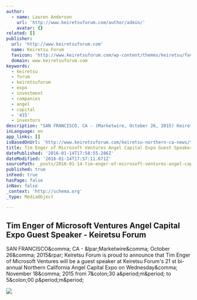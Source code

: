 ```yaml
---
author:
  - name: Lauren Anderson
    url: 'http://www.keiretsuforum.com/author/admin/'
    avatar: {}
related: []
publisher:
  url: 'http://www.keiretsuforum.com'
  name: Keiretsu Forum
  favicon: 'http://www.keiretsuforum.com/wp-content/themes/keiretsu/favicon.png'
  domain: www.keiretsuforum.com
keywords:
  - keiretsu
  - forum
  - keiretsuforum
  - expo
  - investment
  - companies
  - angel
  - capital
  - '415'
  - investors
description: "SAN FRANCISCO, CA - (Marketwire, October 26, 2015) Keiretsu Forum is proud to announce that Tim Enger of Microsoft Ventures will be a guest speaker at Keiretsu Forum's 21 st bi-annual Northern California Angel Capital Expo on Wednesday, November 18, 2015 from 7:30 a.m. to 5:00 p.m."
inLanguage: en
app_links: []
isBasedOnUrl: 'http://www.keiretsuforum.com/keiretsu-northern-ca-news/tim-enger-of-microsoft-ventures-angel-capital-expo-keynote-speaker/'
title: Tim Enger of Microsoft Ventures Angel Capital Expo Guest Speaker - Keiretsu Forum
datePublished: '2016-01-14T17:58:55.286Z'
dateModified: '2016-01-14T17:57:11.671Z'
sourcePath: _posts/2016-01-14-tim-enger-of-microsoft-ventures-angel-capital-expo-guest-spe.md
published: true
inFeed: true
hasPage: false
inNav: false
_context: 'http://schema.org'
_type: MediaObject

---
```

<article style=""><h1>Tim Enger of Microsoft Ventures Angel Capital Expo Guest Speaker - Keiretsu Forum</h1><p>SAN FRANCISCO&amp;comma; CA - &amp;lpar;Marketwire&amp;comma; October 26&amp;comma; 2015&amp;rpar; Keiretsu Forum is proud to announce that Tim Enger of Microsoft Ventures will be a guest speaker at Keiretsu Forum's 21 st bi-annual Northern California Angel Capital Expo on Wednesday&amp;comma; November 18&amp;comma; 2015 from 7&amp;colon;30 a&amp;period;m&amp;period; to 5&amp;colon;00 p&amp;period;m&amp;period;</p><img src="http://www.keiretsuforum.com/wp-content/uploads/2015/11/tim-enger.jpeg" /></article>